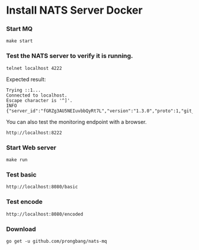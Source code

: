 # Install NATS Server Docker

### Start MQ

```
make start
```

### Test the NATS server to verify it is running.

```
telnet localhost 4222
```

Expected result:

```
Trying ::1...
Connected to localhost.
Escape character is '^]'.
INFO {"server_id":"fGRZg3AU5NEIuvbbQyRt7L","version":"1.3.0","proto":1,"git_commit":"eed4fbc","go":"go1.11","host":"0.0.0.0","port":4222,"max_payload":1048576,"client_id":1}
```

You can also test the monitoring endpoint with a browser.

```
http://localhost:8222
```

### Start Web server

```
make run
```

### Test basic

```
http://localhost:8080/basic
```

### Test encode

```
http://localhost:8080/encoded
```


### Download

```
go get -u github.com/prongbang/nats-mq
```